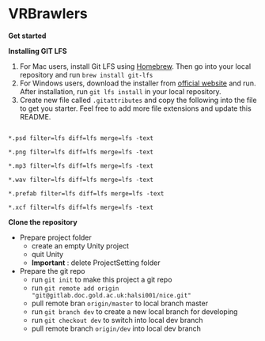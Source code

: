 # VRBrawlers

**Get started**

**Installing GIT LFS**

1.  For Mac users, install Git LFS using [Homebrew](http://brew.sh/). Then go into your local repository and run `brew install git-lfs`
2.  For Windows users, download the installer from [official website](https://git-lfs.github.com/) and run. After installation, run `git lfs install` in your local repository.
3. Create new file called `.gitattributes` and copy the following into the file to get you starter. Feel free to add more file extensions and update this README.

``` *.fbx filter=lfs diff=lfs merge=lfs -text

*.psd filter=lfs diff=lfs merge=lfs -text

*.png filter=lfs diff=lfs merge=lfs -text

*.mp3 filter=lfs diff=lfs merge=lfs -text

*.wav filter=lfs diff=lfs merge=lfs -text

*.prefab filter=lfs diff=lfs merge=lfs -text

*.xcf filter=lfs diff=lfs merge=lfs -text
```


**Clone the repository**

*  Prepare project folder
   *  create an empty Unity project
   *  quit Unity
   *  **Important** : delete ProjectSetting folder
* Prepare the git repo
   *  run `git init` to make this project a git repo
   *  run `git remote add origin "git@gitlab.doc.gold.ac.uk:halsi001/nice.git"`
   *  pull remote bran `origin/master` to local branch master
   *  run `git branch dev` to create a new local branch for developing
   *  run `git checkout dev` to switch into local dev branch
   *  pull remote branch `origin/dev` into local dev branch
